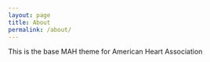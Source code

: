 ```yaml
---
layout: page
title: About
permalink: /about/
---
```


This is the base MAH theme for American Heart Association
